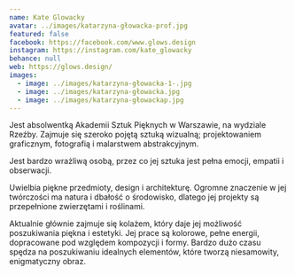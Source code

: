 ```yaml
---
name: Kate Glowacky
avatar: ../images/katarzyna-głowacka-prof.jpg
featured: false
facebook: https://facebook.com/www.glows.design
instagram: https://instagram.com/kate_glowacky
behance: null
web: https://glows.design/
images:
  - image: ../images/katarzyna-głowacka-1-.jpg
  - image: ../images/katarzyna-głowacka.jpg
  - image: ../images/katarzyna-głowackap.jpg
---
```

Jest absolwentką Akademii Sztuk Pięknych w Warszawie, na wydziale Rzeźby. Zajmuje się szeroko pojętą sztuką wizualną; projektowaniem graficznym, fotografią i malarstwem abstrakcyjnym.



Jest bardzo wrażliwą osobą, przez co jej sztuka jest pełna emocji, empatii i obserwacji.



Uwielbia piękne przedmioty, design i architekturę. Ogromne znaczenie w jej twórczości ma natura i dbałość o środowisko, dlatego jej projekty są przepełnione zwierzętami i roślinami.



Aktualnie głównie zajmuje się kolażem, który daje jej możliwość poszukiwania piękna i estetyki. Jej prace są kolorowe, pełne energii, dopracowane pod względem kompozycji i formy. Bardzo dużo czasu spędza na poszukiwaniu idealnych elementów, które tworzą niesamowity, enigmatyczny obraz.